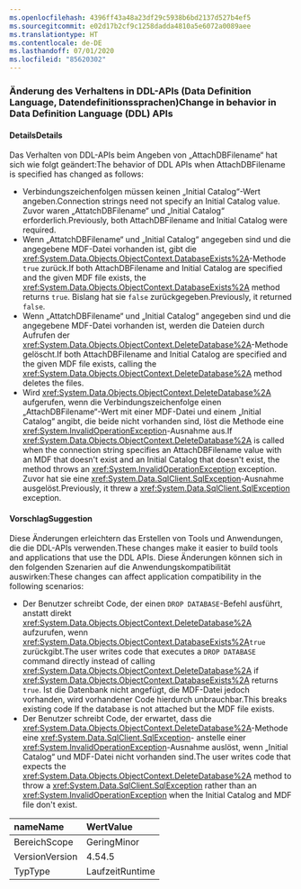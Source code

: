 ```yaml
---
ms.openlocfilehash: 4396ff43a48a23df29c5938b6bd2137d527b4ef5
ms.sourcegitcommit: e02d17b2cf9c1258dadda4810a5e6072a0089aee
ms.translationtype: HT
ms.contentlocale: de-DE
ms.lasthandoff: 07/01/2020
ms.locfileid: "85620302"
---
```

### <a name="change-in-behavior-in-data-definition-language-ddl-apis"></a><span data-ttu-id="32e8f-101">Änderung des Verhaltens in DDL-APIs (Data Definition Language, Datendefinitionssprachen)</span><span class="sxs-lookup"><span data-stu-id="32e8f-101">Change in behavior in Data Definition Language (DDL) APIs</span></span>

#### <a name="details"></a><span data-ttu-id="32e8f-102">Details</span><span class="sxs-lookup"><span data-stu-id="32e8f-102">Details</span></span>

<span data-ttu-id="32e8f-103">Das Verhalten von DDL-APIs beim Angeben von „AttachDBFilename“ hat sich wie folgt geändert:</span><span class="sxs-lookup"><span data-stu-id="32e8f-103">The behavior of DDL APIs when AttachDBFilename is specified has changed as follows:</span></span><ul><li><span data-ttu-id="32e8f-104">Verbindungszeichenfolgen müssen keinen „Initial Catalog“-Wert angeben.</span><span class="sxs-lookup"><span data-stu-id="32e8f-104">Connection strings need not specify an Initial Catalog value.</span></span> <span data-ttu-id="32e8f-105">Zuvor waren „AttatchDBFilename“ und „Initial Catalog“ erforderlich.</span><span class="sxs-lookup"><span data-stu-id="32e8f-105">Previously, both AttachDBFilename and Initial Catalog were required.</span></span></li><li><span data-ttu-id="32e8f-106">Wenn „AttatchDBFilename“ und „Initial Catalog“ angegeben sind und die angegebene MDF-Datei vorhanden ist, gibt die <xref:System.Data.Objects.ObjectContext.DatabaseExists%2A>-Methode <code>true</code> zurück.</span><span class="sxs-lookup"><span data-stu-id="32e8f-106">If both AttachDBFilename and Initial Catalog are specified and the given MDF file exists, the <xref:System.Data.Objects.ObjectContext.DatabaseExists%2A> method returns <code>true</code>.</span></span> <span data-ttu-id="32e8f-107">Bislang hat sie <code>false</code> zurückgegeben.</span><span class="sxs-lookup"><span data-stu-id="32e8f-107">Previously, it returned <code>false</code>.</span></span></li><li><span data-ttu-id="32e8f-108">Wenn „AttatchDBFilename“ und „Initial Catalog“ angegeben sind und die angegebene MDF-Datei vorhanden ist, werden die Dateien durch Aufrufen der <xref:System.Data.Objects.ObjectContext.DeleteDatabase%2A>-Methode gelöscht.</span><span class="sxs-lookup"><span data-stu-id="32e8f-108">If both AttachDBFilename and Initial Catalog are specified and the given MDF file exists, calling the <xref:System.Data.Objects.ObjectContext.DeleteDatabase%2A> method deletes the files.</span></span></li><li><span data-ttu-id="32e8f-109">Wird <xref:System.Data.Objects.ObjectContext.DeleteDatabase%2A> aufgerufen, wenn die Verbindungszeichenfolge einen „AttachDBFilename“-Wert mit einer MDF-Datei und einem „Initial Catalog“ angibt, die beide nicht vorhanden sind, löst die Methode eine <xref:System.InvalidOperationException>-Ausnahme aus.</span><span class="sxs-lookup"><span data-stu-id="32e8f-109">If <xref:System.Data.Objects.ObjectContext.DeleteDatabase%2A> is called when the connection string specifies an AttachDBFilename value with an MDF that doesn't exist and an Initial Catalog that doesn't exist, the method throws an <xref:System.InvalidOperationException> exception.</span></span> <span data-ttu-id="32e8f-110">Zuvor hat sie eine <xref:System.Data.SqlClient.SqlException>-Ausnahme ausgelöst.</span><span class="sxs-lookup"><span data-stu-id="32e8f-110">Previously, it threw a <xref:System.Data.SqlClient.SqlException> exception.</span></span></li></ul>

#### <a name="suggestion"></a><span data-ttu-id="32e8f-111">Vorschlag</span><span class="sxs-lookup"><span data-stu-id="32e8f-111">Suggestion</span></span>

<span data-ttu-id="32e8f-112">Diese Änderungen erleichtern das Erstellen von Tools und Anwendungen, die die DDL-APIs verwenden.</span><span class="sxs-lookup"><span data-stu-id="32e8f-112">These changes make it easier to build tools and applications that use the DDL APIs.</span></span> <span data-ttu-id="32e8f-113">Diese Änderungen können sich in den folgenden Szenarien auf die Anwendungskompatibilität auswirken:</span><span class="sxs-lookup"><span data-stu-id="32e8f-113">These changes can affect application compatibility in the following scenarios:</span></span><ul><li><span data-ttu-id="32e8f-114">Der Benutzer schreibt Code, der einen <code>DROP DATABASE</code>-Befehl ausführt, anstatt direkt <xref:System.Data.Objects.ObjectContext.DeleteDatabase%2A> aufzurufen, wenn <xref:System.Data.Objects.ObjectContext.DatabaseExists%2A><code>true</code> zurückgibt.</span><span class="sxs-lookup"><span data-stu-id="32e8f-114">The user writes code that executes a <code>DROP DATABASE</code> command directly instead of calling <xref:System.Data.Objects.ObjectContext.DeleteDatabase%2A> if <xref:System.Data.Objects.ObjectContext.DatabaseExists%2A> returns <code>true</code>.</span></span> <span data-ttu-id="32e8f-115">Ist die Datenbank nicht angefügt, die MDF-Datei jedoch vorhanden, wird vorhandener Code hierdurch unbrauchbar.</span><span class="sxs-lookup"><span data-stu-id="32e8f-115">This breaks existing code If the database is not attached but the MDF file exists.</span></span></li><li><span data-ttu-id="32e8f-116">Der Benutzer schreibt Code, der erwartet, dass die <xref:System.Data.Objects.ObjectContext.DeleteDatabase%2A>-Methode eine <xref:System.Data.SqlClient.SqlException>- anstelle einer <xref:System.InvalidOperationException>-Ausnahme auslöst, wenn „Initial Catalog“ und MDF-Datei nicht vorhanden sind.</span><span class="sxs-lookup"><span data-stu-id="32e8f-116">The user writes code that expects the <xref:System.Data.Objects.ObjectContext.DeleteDatabase%2A> method to throw a <xref:System.Data.SqlClient.SqlException> rather than an <xref:System.InvalidOperationException> when the Initial Catalog and MDF file don't exist.</span></span></li></ul>

| <span data-ttu-id="32e8f-117">name</span><span class="sxs-lookup"><span data-stu-id="32e8f-117">Name</span></span>    | <span data-ttu-id="32e8f-118">Wert</span><span class="sxs-lookup"><span data-stu-id="32e8f-118">Value</span></span>       |
|:--------|:------------|
| <span data-ttu-id="32e8f-119">Bereich</span><span class="sxs-lookup"><span data-stu-id="32e8f-119">Scope</span></span>   |<span data-ttu-id="32e8f-120">Gering</span><span class="sxs-lookup"><span data-stu-id="32e8f-120">Minor</span></span>|
|<span data-ttu-id="32e8f-121">Version</span><span class="sxs-lookup"><span data-stu-id="32e8f-121">Version</span></span>|<span data-ttu-id="32e8f-122">4.5</span><span class="sxs-lookup"><span data-stu-id="32e8f-122">4.5</span></span>|
|<span data-ttu-id="32e8f-123">Typ</span><span class="sxs-lookup"><span data-stu-id="32e8f-123">Type</span></span>|<span data-ttu-id="32e8f-124">Laufzeit</span><span class="sxs-lookup"><span data-stu-id="32e8f-124">Runtime</span></span>|
